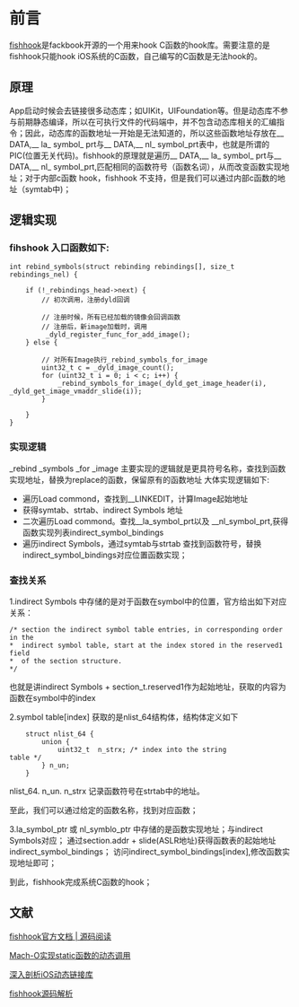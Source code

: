 # 前言
[fishhook](https://github.com/facebook/fishhook)是fackbook开源的一个用来hook C函数的hook库。需要注意的是fishhook只能hook iOS系统的C函数，自己编写的C函数是无法hook的。

## 原理

App启动时候会去链接很多动态库；如UIKit，UIFoundation等。但是动态库不参与前期静态编译，所以在可执行文件的代码端中，并不包含动态库相关的汇编指令；因此，动态库的函数地址一开始是无法知道的，所以这些函数地址存放在__ DATA,__ la_ symbol_ prt与__ DATA,__ nl_ symbol_prt表中，也就是所谓的PIC(位置无关代码)。fishhook的原理就是遍历__ DATA,__ la_ symbol_ prt与__ DATA,__ nl_ symbol_prt,匹配相同的函数符号（函数名词），从而改变函数实现地址；对于内部c函数 hook，fishhook 不支持，但是我们可以通过内部c函数的地址（symtab中)；

## 逻辑实现

### fihshook 入口函数如下:
	
	int rebind_symbols(struct rebinding rebindings[], size_t rebindings_nel) {
			
		if (!_rebindings_head->next) {
			// 初次调用，注册dyld回调

			// 注册时候，所有已经加载的镜像会回调函数
			// 注册后，新image加载时，调用
			 _dyld_register_func_for_add_image();
		} else {
		
			// 对所有Image执行_rebind_symbols_for_image
			uint32_t c = _dyld_image_count();
			for (uint32_t i = 0; i < c; i++) {
				_rebind_symbols_for_image(_dyld_get_image_header(i), _dyld_get_image_vmaddr_slide(i));
			}
		
		}
	}

### 实现逻辑
_rebind _symbols _for _image 主要实现的逻辑就是更具符号名称，查找到函数实现地址，替换为replace的函数，保留原有的函数地址
大体实现逻辑如下:

* 遍历Load commond，查找到__LINKEDIT，计算Image起始地址
* 获得symtab、strtab、indirect Symbols 地址
* 二次遍历Load commond。查找__la_symbol_prt以及
__nl_symbol_prt,获得函数实现列表indirect_symbol_bindings
* 遍历indirect Symbols，通过symtab与strtab 查找到函数符号，替换indirect_symbol_bindings对应位置函数实现；

### 查找关系

1.indirect Symbols 中存储的是对于函数在symbol中的位置，官方给出如下对应关系：
	
	/* section the indirect symbol table entries, in corresponding order in the
    *  indirect symbol table, start at the index stored in the reserved1 field
    *  of the section structure.
    */
    
也就是讲indirect Symbols + section_t.reserved1作为起始地址，获取的内容为函数在symbol中的index

2.symbol table[index] 获取的是nlist_64结构体，结构体定义如下
	
		struct nlist_64 {
		 	union {
        		uint32_t  n_strx; /* index into the string 				table */
	   	 	} n_un;
		}		

	
nlist_64. n_un. n_strx 记录函数符号在strtab中的地址。

至此，我们可以通过给定的函数名称，找到对应函数；

3.la_symbol_ptr 或 nl_symblo_ptr 中存储的是函数实现地址；与indirect Symbols对应；
通过section.addr + slide(ASLR地址)获得函数表的起始地址indirect_symbol_bindings；
访问indirect_symbol_bindings[index],修改函数实现地址即可；

到此，fishhook完成系统C函数的hook；

## 文献

[fishhook官方文档 | 源码阅读](https://github.com/facebook/fishhook)

[Mach-O实现static函数的动态调用](https://www.jianshu.com/p/48afe039019c)

[深入剖析iOS动态链接库](https://www.jianshu.com/p/1de663f64c05)

[fishhook源码解析](https://www.jianshu.com/p/54946d7e8d36)


